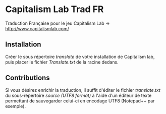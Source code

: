 Capitalism Lab Trad FR
======================

Traduction Française pour le jeu Capitalism Lab => http://www.capitalismlab.com/

Installation
------------

Créer le sous répertoire *translate* de votre installation de Capitalism lab, puis placer le fichier 
*Translate.txt* de la racine dedans.

Contributions
-------------

Si vous désirez enrichir la traduction, il suffit d'éditer le fichier *translate.txt* du sous-répertoire *source (UTF8 format)* à l'aide d'un éditeur de texte permettant de sauvegarder celui-ci en encodage UTF8 (Notepad++ par exemple).
